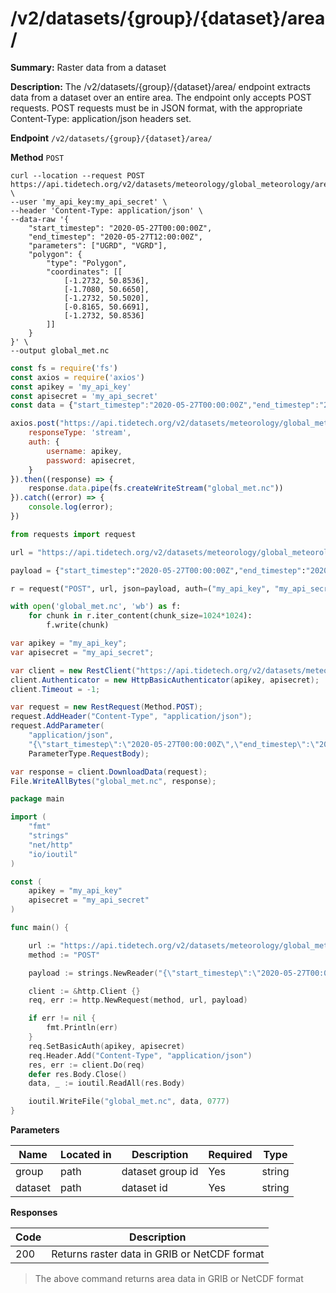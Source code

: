 # /v2/datasets/{group}/{dataset}/area/

**Summary:** Raster data from a dataset

**Description:** The /v2/datasets/{group}/{dataset}/area/ endpoint extracts
data from a dataset over an entire area. The endpoint only
accepts POST requests. POST requests must be in JSON format, 
with the appropriate Content-Type: application/json headers set.

**Endpoint** `/v2/datasets/{group}/{dataset}/area/`

**Method** `POST`


``` shell
curl --location --request POST https://api.tidetech.org/v2/datasets/meteorology/global_meteorology/area/ \
--user 'my_api_key:my_api_secret' \
--header 'Content-Type: application/json' \
--data-raw '{
    "start_timestep": "2020-05-27T00:00:00Z",
    "end_timestep": "2020-05-27T12:00:00Z",
    "parameters": ["UGRD", "VGRD"],
    "polygon": {
        "type": "Polygon",
        "coordinates": [[
            [-1.2732, 50.8536],
            [-1.7080, 50.6650],
            [-1.2732, 50.5020],
            [-0.8165, 50.6691],
            [-1.2732, 50.8536]
        ]]
    }
}' \
--output global_met.nc
```

``` javascript
const fs = require('fs')
const axios = require('axios')
const apikey = 'my_api_key'
const apisecret = 'my_api_secret'
const data = {"start_timestep":"2020-05-27T00:00:00Z","end_timestep":"2020-05-27T12:00:00Z","parameters":["UGRD","VGRD"],"polygon":{"type":"Polygon","coordinates":[[[-1.2732,50.8536],[-1.708,50.665],[-1.2732,50.502],[-0.8165,50.6691],[-1.2732,50.8536]]]}}

axios.post("https://api.tidetech.org/v2/datasets/meteorology/global_meteorology/area/", data, {
    responseType: 'stream',
    auth: {
        username: apikey,
        password: apisecret,
    }
}).then((response) => {
    response.data.pipe(fs.createWriteStream("global_met.nc"))
}).catch((error) => {
    console.log(error);
})
```

``` python
from requests import request

url = "https://api.tidetech.org/v2/datasets/meteorology/global_meteorology/area/"

payload = {"start_timestep":"2020-05-27T00:00:00Z","end_timestep":"2020-05-27T12:00:00Z","parameters":["UGRD","VGRD"],"polygon":{"type":"Polygon","coordinates":[[[-1.2732,50.8536],[-1.708,50.665],[-1.2732,50.502],[-0.8165,50.6691],[-1.2732,50.8536]]]}}

r = request("POST", url, json=payload, auth=("my_api_key", "my_api_secret"), stream=True)

with open('global_met.nc', 'wb') as f:
    for chunk in r.iter_content(chunk_size=1024*1024):
        f.write(chunk)
```

``` csharp
var apikey = "my_api_key";
var apisecret = "my_api_secret";

var client = new RestClient("https://api.tidetech.org/v2/datasets/meteorology/global_meteorology/area/");
client.Authenticator = new HttpBasicAuthenticator(apikey, apisecret);
client.Timeout = -1;

var request = new RestRequest(Method.POST);
request.AddHeader("Content-Type", "application/json");
request.AddParameter(
    "application/json",
    "{\"start_timestep\":\"2020-05-27T00:00:00Z\",\"end_timestep\":\"2020-05-27T12:00:00Z\",\"parameters\":[\"UGRD\",\"VGRD\"],\"polygon\":{\"type\":\"Polygon\",\"coordinates\":[[[-1.2732,50.8536],[-1.708,50.665],[-1.2732,50.502],[-0.8165,50.6691],[-1.2732,50.8536]]]}}",
    ParameterType.RequestBody);

var response = client.DownloadData(request);
File.WriteAllBytes("global_met.nc", response);
```

``` go
package main

import (
    "fmt"
    "strings"
    "net/http"
    "io/ioutil"
)

const (
    apikey = "my_api_key"
    apisecret = "my_api_secret"
)

func main() {

    url := "https://api.tidetech.org/v2/datasets/meteorology/global_meteorology/area/"
    method := "POST"

    payload := strings.NewReader("{\"start_timestep\":\"2020-05-27T00:00:00Z\",\"end_timestep\":\"2020-05-27T12:00:00Z\",\"parameters\":[\"UGRD\",\"VGRD\"],\"polygon\":{\"type\":\"Polygon\",\"coordinates\":[[[-1.2732,50.8536],[-1.708,50.665],[-1.2732,50.502],[-0.8165,50.6691],[-1.2732,50.8536]]]}}")

    client := &http.Client {}
    req, err := http.NewRequest(method, url, payload)

    if err != nil {
        fmt.Println(err)
    }
    req.SetBasicAuth(apikey, apisecret)
    req.Header.Add("Content-Type", "application/json")
    res, err := client.Do(req)
    defer res.Body.Close()
    data, _ := ioutil.ReadAll(res.Body)

    ioutil.WriteFile("global_met.nc", data, 0777)
}
```



**Parameters**

| Name | Located in | Description | Required | Type |
| ---- | ---------- | ----------- | -------- | ---- |
| group | path | dataset group id | Yes | string |
| dataset | path | dataset id | Yes | string |

**Responses**

| Code | Description |
| ---- | ----------- |
| 200 | Returns raster data in GRIB or NetCDF format |

> The above command returns area data in GRIB or NetCDF format